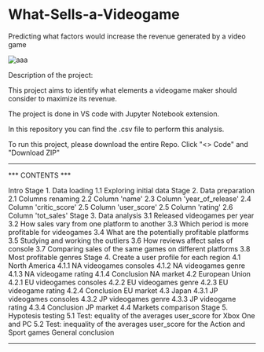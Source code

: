 # What-Sells-a-Videogame
Predicting what factors would increase the revenue generated by a video game


![aaa](https://user-images.githubusercontent.com/118930159/213688552-e06bfdbc-1845-4293-b2b9-ff909b8e995c.png)


Description of the project:

This project aims to identify what elements a videogame maker should consider to maximize its revenue.

The project is done in VS code with Jupyter Notebook extension.

In this repository you can find the .csv file to perform this analysis.
	  
To run this project, please download the entire Repo. Click "<> Code" and "Download ZIP"     

________________________________



*** CONTENTS ***

Intro
Stage 1. Data loading
    1.1 Exploring initial data
Stage 2. Data preparation
    2.1 Columns renaming
    2.2 Column 'name'
    2.3 Column 'year_of_release'
    2.4 Column 'critic_score'
    2.5 Column 'user_score'
    2.5 Column 'rating'
    2.6 Column 'tot_sales'
Stage 3. Data analysis
    3.1 Released videogames per year
    3.2 How sales vary from one platform to another
    3.3 Which period is more profitable for videogames
    3.4 What are the potentially profitable platforms
    3.5 Studying and working the outliers
    3.6 How reviews affect sales of console
    3.7 Comparing sales of the same games on different platforms
    3.8 Most profitable genres
Stage 4. Create a user profile for each region
    4.1 North America
        4.1.1 NA videogames consoles
        4.1.2 NA videogames genre
        4.1.3 NA videogame rating
        4.1.4 Conclusion NA market
    4.2 European Union
        4.2.1 EU videogames consoles
        4.2.2 EU videogames genre
        4.2.3 EU videogame rating
        4.2.4 Conclusion EU market
    4.3 Japan
        4.3.1 JP videogames consoles
        4.3.2 JP videogames genre
        4.3.3 JP videogame rating
        4.3.4 Conclusion JP market
    4.4 Markets comparison
Stage 5. Hypotesis testing
    5.1 Test: equality of the averages user_score for Xbox One and PC
    5.2 Test: inequality of the averages user_score for the Action and Sport games
General conclusion
 
 
 
 
 ________________________________
